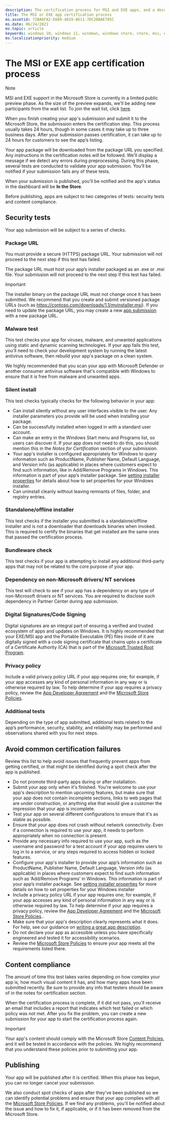 ```yaml
---
description: The certification process for MSI and EXE apps, and a description of some of the tests that app packages must pass to be distributed on the Microsoft Store
title: The MSI or EXE app certification process
ms.assetid: 72BA6FA2-E689-4019-8611-7DC28BAE785C
ms.date: 06/24/2021
ms.topic: article
keywords: windows 10, windows 11, windows, windows store, store, msi, exe, unpackaged, unpackaged app, desktop app, traditional desktop app, game settings, display mode, system requirements, hardware requirements, minimum hardware, recommended hardware, privacy policy, support contact info, app website, support info
ms.localizationpriority: medium
---
```


# The MSI or EXE app certification process

> [!NOTE]
> MSI and EXE support in the Microsoft Store is currently in a limited public preview phase. As the size of the preview expands, we'll be adding new participants from the wait list. To join the wait list, click [here](https://aka.ms/storepreviewwaitlist).

When you finish creating your app's submission and submit it to the Microsoft Store, the submission enters the certification step. This process usually takes 24 hours, though in some cases it may take up to three business days. After your submission passes certification, it can take up to 24 hours for customers to see the app’s listing.

Your app package will be downloaded from the package URL you specified. Any instructions in the certification notes will be followed. We'll display a message if we detect any errors during preprocessing. During this phase, several tests are conducted to validate your app submission. You’ll be notified if your submission fails any of these tests.

When your submission is published, you'll be notified and the app's status in the dashboard will be **In the Store**.

Before publishing, apps are subject to two categories of tests: security tests and content compliance.

## Security tests

Your app submission will be subject to a series of checks.

### Package URL

You must provide a secure (HTTPS) package URL. Your submission will not proceed to the next step if this test has failed.

The package URL must host your app’s installer packaged as an .exe or .msi file. Your submission will not proceed to the next step if this test has failed.

> [!IMPORTANT]
> The installer binary on the package URL must not change once it has been submitted. We recommend that you create and submit versioned package URLs (such as https://contoso.com/downloads/1.1/myinstaller.msi). If you need to update the package URL, you may create a new [app submission](app-submissions.md) with a new package URL.

### Malware test

This test checks your app for viruses, malware, and unwanted applications using static and dynamic scanning technologies. If your app fails this test, you'll need to check your development system by running the latest antivirus software, then rebuild your app's package on a clean system. 

We highly recommended that you scan your app with Microsoft Defender or another consumer antivirus software that's compatible with Windows to ensure that it is free from  malware and unwanted apps.

### Silent install

This test checks typically checks for the following behavior in your app:

- Can install silently without any user interfaces visible to the user. Any installer parameters you provide will be used when installing your package.
- Can be successfully installed when logged in with a standard user account.
- Can make an entry in the Windows Start menu and Programs list, so users can discover it. If your app does not need to do this, you should mention this in the *Notes for Certification* section of your submission.
- Your app's installer is configured appropriately for Windows to query information such as ProductName, Publisher Name, Default Language, and Version info (as applicable) in places where customers expect to find such information, like in Add/Remove Programs in Windows. This information is part of your app’s installer package.  See [setting installer properties](/windows/win32/msi/property-reference#product-information-properties) for details about how to set properties for your Windows installer.
- Can uninstall cleanly without leaving remnants of files, folder, and registry entries.

### Standalone/offline installer

This test checks if the installer you submitted is a standalone/offline installer and is not a downloader that downloads binaries when invoked. This is required to certify the binaries that get installed are the same ones that passed the certification process.

### Bundleware check

This test checks if your app is attempting to install any additional third-party apps that may not be related to the core purpose of your app.

### Dependency on non-Microsoft drivers/ NT services

This test will check to see if your app has a dependency on any type of non-Microsoft drivers or NT services. You are required to disclose such dependency in Partner Center during app submission.

### Digital Signatures/Code Signing

Digital signatures are an integral part of ensuring a verified and trusted ecosystem of apps and updates on Windows.
It is highly recommended that your EXE/MSI app and the Portable Executable (PE) files inside of it are digitally signed with a code signing certificate that chains upto a certificate of a Certificate Authority (CA) that is part of the [Microsoft Trusted Root Program](/security/trusted-root/participants-list).

### Privacy policy

Include a valid privacy policy URL if your app requires one; for example, if your app accesses any kind of personal information in any way or is otherwise required by law. To help determine if your app requires a privacy policy, review the [App Developer Agreement](/legal/windows/agreements/app-developer-agreement) and the [Microsoft Store Policies](/legal/windows/agreements/store-policies#105-personal-information).

### Additional tests

Depending on the type of app submitted, additional tests related to the app’s performance, security, stability, and reliability may be performed and observations shared with you for next steps.

## Avoid common certification failures

Review this list to help avoid issues that frequently prevent apps from getting certified, or that might be identified during a spot check after the app is published.

- Do not promote third-party apps during or after installation.
- Submit your app only when it's finished. You're welcome to use your app's description to mention upcoming features, but make sure that your app does not contain incomplete sections, links to web pages that are under construction, or anything else that would give a customer the impression that your app is incomplete.
- Test your app on several different configurations to ensure that it's as stable as possible.
- Ensure that your app does not crash without network connectivity. Even if a connection is required to use your app, it needs to perform appropriately when no connection is present.
- Provide any necessary info required to use your app, such as the username and password for a test account if your app requires users to log in to a service, or any steps required to access hidden or locked features.
- Configure your app's installer to provide your app’s information such as ProductName, Publisher Name, Default Language, Version info (as applicable) in places where customers expect to find such information such as ‘Add/Remove Programs’ in Windows. This information is part of your app’s installer package.  See [setting installer properties](/windows/win32/msi/property-reference#product-information-properties) for more details on how to set properties for your Windows installer
- Include a privacy policy URL if your app requires one; for example, if your app accesses any kind of personal information in any way or is otherwise required by law. To help determine if your app requires a privacy policy, review the [App Developer Agreement](/legal/windows/agreements/app-developer-agreement) and the [Microsoft Store Policies](/legal/windows/agreements/store-policies#105-personal-information)..
- Make sure that your app's description clearly represents what it does. For help, see our guidance on [writing a great app description](../write-a-great-app-description.md).
- Do not declare your app as accessible unless you have specifically engineered and tested it for accessibility scenarios.
- Review the [Microsoft Store Policies](/legal/windows/agreements/store-policies) to ensure your app meets all the requirements listed there.

## Content compliance

The amount of time this test takes varies depending on how complex your app is, how much visual content it has, and how many apps have been submitted recently. Be sure to provide any info that testers should be aware of in the notes for certification section.

When the certification process is complete, if it did not pass, you'll receive an email that includes a report that indicates which test failed or which policy was not met. After you fix the problem, you can create a new submission for your app to start the certification process again.

>[!IMPORTANT] 
> Your app's content should comply with the Microsoft Store [Content Policies](/windows/uwp/publish/store-policies#content-policies), and it will be tested in accordance with the policies. We highly recommend that you understand these policies prior to submitting your app.

## Publishing

Your app will be published after it is certified. When this phase has begun, you can no longer cancel your submission.

We also conduct spot checks of apps after they've been published so we can identify potential problems and ensure that your app complies with all the  [Microsoft Store Policies](/legal/windows/agreements/store-policies). If we find any problems, you'll be notified about the issue and how to fix it, if applicable, or if it has been removed from the Microsoft Store.